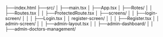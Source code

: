 ├──index.html
├──src/
│   ├──main.tsx
│   ├──App.tsx
│   ├──Rotes/
│   │   ├──Routes.tsx
│   │   ├──ProtectedRoute.tsx
│   ├──screens/
│   │   ├──login-screen/
│   │   │   ├──Login.tsx
│   │   register-screen/
│   │   │   ├──Register.tsx
│   │   admin-screen/
│   │   ├──admin-layout.tsx
│   │   ├──admin-dashboard/
│   │   ├──admin-doctors-management/










